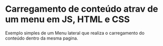 #  Carregamento  de conteúdo  atrav  de  um menu  em JS, HTML e CSS
Exemplo simples de um Menu lateral que realiza o carregamento do conteúdo dentro da mesma pagina.
